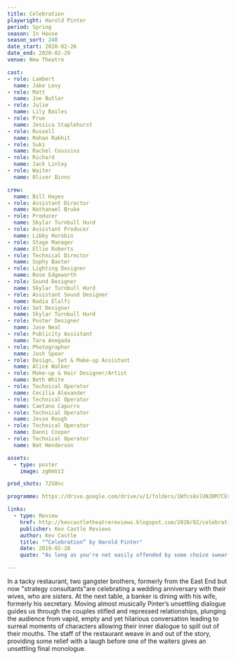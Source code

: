 ```yaml
---
title: Celebration
playwright: Harold Pinter
period: Spring
season: In House
season_sort: 240
date_start: 2020-02-26
date_end: 2020-02-29
venue: New Theatre

cast:
- role: Lambert
  name: Jake Levy
- role: Matt
  name: Joe Butler
- role: Julie
  name: Lily Bailes
- role: Prue
  name: Jessica Staplehurst
- role: Russell
  name: Rohan Rakhit
- role: Suki
  name: Rachel Coussins
- role: Richard
  name: Jack Linley
- role: Waiter
  name: Oliver Binns

crew:
  name: Bill Hayes
- role: Assistant Director 
  name: Nathanael Bruke
- role: Producer
  name: Skylar Turnbull Hurd
- role: Assistant Producer
  name: Libby Horobin
- role: Stage Manager 
  name: Ellie Roberts
- role: Technical Director 
  name: Sophy Baxter
- role: Lighting Designer 
  name: Rose Edgeworth
- role: Sound Designer 
  name: Skylar Turnbull Hurd
- role: Assistant Sound Designer 
  name: Nadia Elalfi
- role: Set Designer 
  name: Skylar Turnbull Hurd
- role: Poster Designer 
  name: Jase Neal
- role: Publicity Assistant 
  name: Tara Anegada
- role: Photographer 
  name: Josh Spear
- role: Design, Set & Make-up Assistant 
  name: Alice Walker
- role: Make-up & Hair Designer/Artist
  name: Beth White
- role: Technical Operator 
  name: Cecilia Alexander
- role: Technical Operator 
  name: Caetano Capurro 
- role: Technical Operator 
  name: Jesse Rough
- role: Technical Operator 
  name: Danni Cooper
- role: Technical Operator 
  name: Nat Henderson

assets:
  - type: poster
    image: zg6mVz2

prod_shots: 72S8nc

programme: https://drive.google.com/drive/u/1/folders/1Wfcs8xlUNJDM7CEsuRxx44qNiIrC2ex8?fbclid=IwAR2lTYUAJgcaLZ59rkoSopuYvKAoM7s6CbGdbX40vhH1xUO5zK0MCm234tQ

links:
  - type: Review
    href: http://kevcastletheatrereviews.blogspot.com/2020/02/celebration-by-harold-pinter-nottingham.html
    publisher: Kev Castle Reviews
    author: Kev Castle
    title: "“Celebration” by Harold Pinter"
    date: 2019-02-28
    quote: "As long as you're not easily offended by some choice swear words or by talk about carnal activities behind filing cabinets or un-natural activities between a son and his mother (well it was good enough for Shakespeare), then you'll love this lampoon of social classes and behaviour. I for one loved it, and now I want more Pinter in my theatre and literary education."

---
```


In a tacky restaurant, two gangster brothers, formerly from the East End but now "strategy consultants"are celebrating a wedding anniversary with their wives, who are sisters. At the next table, a banker is dining with his wife, formerly his secretary. Moving almost musically Pinter’s unsettling dialogue guides us through the couples stifled and repressed relationships, plunging the audience from vapid, empty and yet hilarious conversation leading to surreal moments of characters allowing their inner dialogue to spill out of their mouths. The staff of the restaurant weave in and out of the story, providing some relief with a laugh before one of the waiters gives an unsettling final monologue.